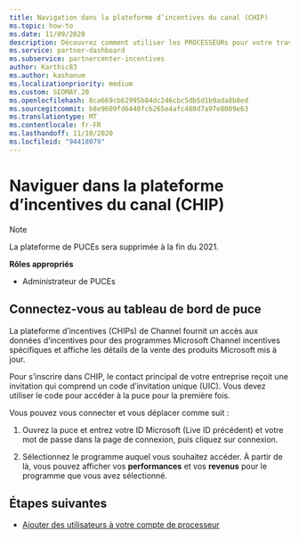 ```yaml
---
title: Navigation dans la plateforme d’incentives du canal (CHIP)
ms.topic: how-to
ms.date: 11/09/2020
description: Découvrez comment utiliser les PROCESSEURs pour votre travail d’incentives.
ms.service: partner-dashboard
ms.subservice: partnercenter-incentives
author: Karthic83
ms.author: kashanum
ms.localizationpriority: medium
ms.custom: SEOMAY.20
ms.openlocfilehash: 8ca669cb62995b84dc246cbc5db5d1b9ada8b8ed
ms.sourcegitcommit: b8e9609fd6448fcb265e4afc480d7a97e8009e63
ms.translationtype: MT
ms.contentlocale: fr-FR
ms.lasthandoff: 11/10/2020
ms.locfileid: "94418079"
---
```

# <a name="navigate-the-channel-incentives-platform-chip"></a>Naviguer dans la plateforme d’incentives du canal (CHIP)

>[!NOTE]
>La plateforme de PUCEs sera supprimée à la fin du 2021.

**Rôles appropriés**

- Administrateur de PUCEs

## <a name="sign-into-the-chip-dashboard"></a>Connectez-vous au tableau de bord de puce

La plateforme d’incentives (CHIPs) de Channel fournit un accès aux données d’incentives pour des programmes Microsoft Channel incentives spécifiques et affiche les détails de la vente des produits Microsoft mis à jour.

Pour s’inscrire dans CHIP, le contact principal de votre entreprise reçoit une invitation qui comprend un code d’invitation unique (UIC). Vous devez utiliser le code pour accéder à la puce pour la première fois.


Vous pouvez vous connecter et vous déplacer comme suit :

1. Ouvrez la puce et entrez votre ID Microsoft (Live ID précédent) et votre mot de passe dans la page de connexion, puis cliquez sur connexion.
 
1. Sélectionnez le programme auquel vous souhaitez accéder.
À partir de là, vous pouvez afficher vos **performances** et vos **revenus** pour le programme que vous avez sélectionné. 

## <a name="next-steps"></a>Étapes suivantes

- [Ajouter des utilisateurs à votre compte de processeur](chip-users.md)